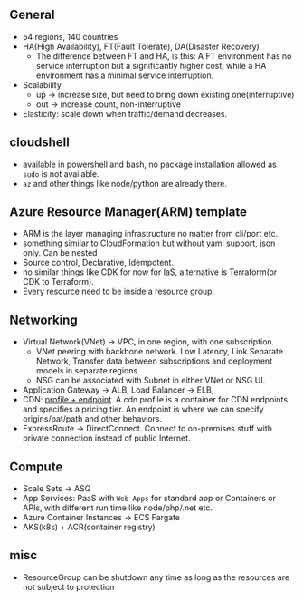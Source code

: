 ## General
* 54 regions, 140 countries
* HA(High Availability), FT(Fault Tolerate), DA(Disaster Recovery)
  * The difference between FT and HA, is this: A FT environment has no service interruption but a significantly higher cost, while a HA environment has a minimal service interruption.
* Scalability
  * up -> increase size, but need to bring down existing one(interruptive)
  * out -> increase count, non-interruptive
* Elasticity: scale down when traffic/demand decreases.

## cloudshell
* available in powershell and  bash, no package installation allowed as `sudo` is not available.
* `az` and other things like node/python are already there.

## Azure Resource Manager(ARM) template
* ARM is the layer managing infrastructure no matter from cli/port etc.
* something similar to CloudFormation but without yaml support, json only. Can be nested
* Source control, Declarative, Idempotent.
* no similar things like CDK for now for IaS, alternative is Terraform(or CDK to Terraform).
* Every resource need to be inside a resource group.

## Networking
* Virtual Network(VNet) -> VPC, in one region, with one subscription.
  * VNet peering with backbone network. Low Latency, Link Separate Network, Transfer data between subscriptions and deployment models in separate regions.
  * NSG can be associated with Subnet in either VNet or NSG UI.
* Application Gateway -> ALB, Load Balancer -> ELB, 
* CDN: [profile + endpoint](https://docs.microsoft.com/en-us/azure/cdn/cdn-create-new-endpoint). A cdn profile is a container for CDN endpoints and specifies a pricing tier. An endpoint is where we can specify origins/pat/path and other behaviors.
* ExpressRoute -> DirectConnect. Connect to on-premises stuff with private connection instead of public Internet.

## Compute
* Scale Sets -> ASG
* App Services: PaaS with `Web Apps` for standard app or Containers or APIs, with different run time like node/php/.net etc.
* Azure Container Instances -> ECS Fargate
* AKS(k8s) + ACR(container registry)

##  misc
* ResourceGroup can be shutdown any time as long as the resources are not subject to protection
